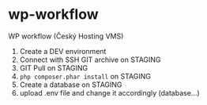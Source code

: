 # wp-workflow
WP workflow (Český Hosting VMS)

1. Create a DEV environment
2. Connect with SSH GIT archive on STAGING
3. GIT Pull on STAGING
4. `php composer.phar install` on STAGING
5. Create a database on STAGING
6. upload .env file and change it accordingly (database...)
